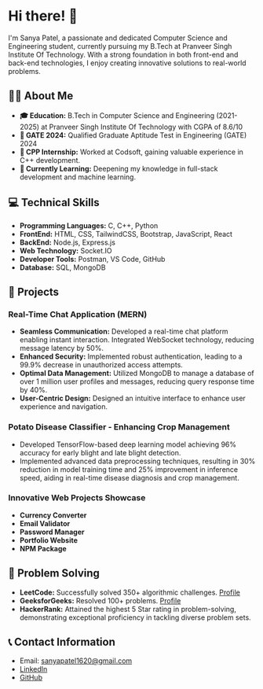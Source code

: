 # Hi there! 👋

I'm Sanya Patel, a passionate and dedicated Computer Science and Engineering student, currently pursuing my B.Tech at Pranveer Singh Institute Of Technology. With a strong foundation in both front-end and back-end technologies, I enjoy creating innovative solutions to real-world problems.

## 👩‍💻 About Me
- **🎓 Education:** B.Tech in Computer Science and Engineering (2021-2025) at Pranveer Singh Institute Of Technology with CGPA of 8.6/10
- **🌟 GATE 2024:** Qualified Graduate Aptitude Test in Engineering (GATE) 2024
- **💼 CPP Internship:** Worked at Codsoft, gaining valuable experience in C++ development.
- **🌱 Currently Learning:** Deepening my knowledge in full-stack development and machine learning.

## 💻 Technical Skills
- **Programming Languages:** C, C++, Python  
- **FrontEnd:** HTML, CSS, TailwindCSS, Bootstrap, JavaScript, React  
- **BackEnd:** Node.js, Express.js  
- **Web Technology:** Socket.IO  
- **Developer Tools:** Postman, VS Code, GitHub  
- **Database:** SQL, MongoDB  

## 📂 Projects
### Real-Time Chat Application (MERN)
- **Seamless Communication:** Developed a real-time chat platform enabling instant interaction. Integrated WebSocket technology, reducing message latency by 50%.
- **Enhanced Security:** Implemented robust authentication, leading to a 99.9% decrease in unauthorized access attempts.
- **Optimal Data Management:** Utilized MongoDB to manage a database of over 1 million user profiles and messages, reducing query response time by 40%.
- **User-Centric Design:** Designed an intuitive interface to enhance user experience and navigation.

### Potato Disease Classifier - Enhancing Crop Management
- Developed TensorFlow-based deep learning model achieving 96% accuracy for early blight and late blight detection.
- Implemented advanced data preprocessing techniques, resulting in 30% reduction in model training time and 25% improvement in inference speed, aiding in real-time disease diagnosis and crop management.

### Innovative Web Projects Showcase
- **Currency Converter**
- **Email Validator**
- **Password Manager**
- **Portfolio Website**
- **NPM Package**

## 🧩 Problem Solving
- **LeetCode:** Successfully solved 350+ algorithmic challenges. [Profile](https://leetcode.com/u/sanya1620/)
- **GeeksforGeeks:** Resolved 100+ problems. [Profile](https://www.geeksforgeeks.org/user/sanyapatfk2b/)
- **HackerRank:** Attained the highest 5 Star rating in problem-solving, demonstrating exceptional proficiency in tackling diverse problem sets.

## 📞 Contact Information
- Email: [sanyapatel1620@gmail.com](mailto:sanyapatel1620@gmail.com)
- [LinkedIn](https://www.linkedin.com/in/sanya-patel-94a995228/)
- [GitHub](https://github.com/Sanya-Patel)
